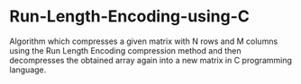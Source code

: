 # Run-Length-Encoding-using-C
Algorithm which compresses a given matrix with N rows and M columns using the Run Length Encoding compression method and then decompresses the obtained array again into a new matrix in C programming language.
